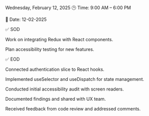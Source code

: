 Wednesday, February 12, 2025
🕒 Time: 9:00 AM – 6:00 PM

📆 Date: 12-02-2025

✅ SOD

Work on integrating Redux with React components.

Plan accessibility testing for new features.

✅ EOD

Connected authentication slice to React hooks.

Implemented useSelector and useDispatch for state management.

Conducted initial accessibility audit with screen readers.

Documented findings and shared with UX team.

Received feedback from code review and addressed comments.
